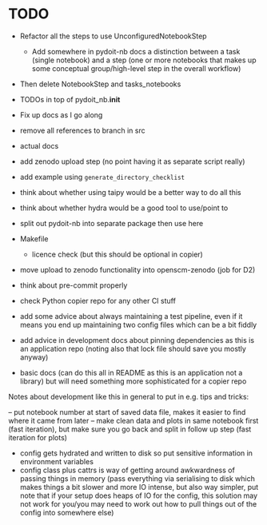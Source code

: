 # TODO

- Refactor all the steps to use UnconfiguredNotebookStep
    - Add somewhere in pydoit-nb docs a distinction between a task (single notebook) and a step (one or more notebooks that makes up some conceptual group/high-level step in the overall workflow)
- Then delete NotebookStep and tasks_notebooks
- TODOs in top of pydoit_nb.__init__
- Fix up docs as I go along
- remove all references to branch in src


- actual docs
- add zenodo upload step (no point having it as separate script really)
- add example using `generate_directory_checklist`

- think about whether using taipy would be a better way to do all this
- think about whether hydra would be a good tool to use/point to

- split out pydoit-nb into separate package then use here
- Makefile
    - licence check (but this should be optional in copier)
- move upload to zenodo functionality into openscm-zenodo (job for D2)
- think about pre-commit properly
- check Python copier repo for any other CI stuff
- add some advice about always maintaining a test pipeline, even if it means you end up maintaining two config files which can be a bit fiddly
- add advice in development docs about pinning dependencies as this is an application repo (noting also that lock file should save you mostly anyway)
- basic docs (can do this all in README as this is an application not a library) but will need something more sophisticated for a copier repo

Notes about development like this in general to put in e.g. tips and tricks:

– put notebook number at start of saved data file, makes it easier to find where it came from later
– make clean data and plots in same notebook first (fast iteration), but make sure you go back and split in follow up step (fast iteration for plots)
- config gets hydrated and written to disk so put sensitive information in environment variables
- config class plus cattrs is way of getting around awkwardness of passing things in memory (pass everything via serialising to disk which makes things a bit slower and more IO intense, but also way simpler, put note that if your setup does heaps of IO for the config, this solution may not work for you/you may need to work out how to pull things out of the config into somewhere else)
